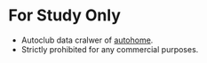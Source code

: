# For Study Only #
- Autoclub data cralwer of [autohome](http://club.autohome.com.cn).
- Strictly prohibited for any commercial purposes.
